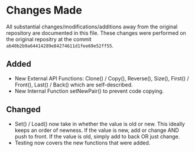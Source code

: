 # Changes Made

All substantial changes/modifications/additions away from the original repository are documented in this file.
These changes were performed on the original repositry at the commit `ab40b2b9a64414289e84274611d1fee69e52ff55`.

## Added
- New External API Functions: Clone() / Copy(), Reverse(), Size(), First() / Front(), Last() / Back() which are self-described.
- New Internal Function setNewPair() to prevent code copying.

## Changed
- Set() / Load() now take in whether the value is old or new. This ideally keeps an order of newness. If the value is new, add or change AND push to front. If the value is old, simply add to back OR just change.
- Testing now covers the new functions that were added.
